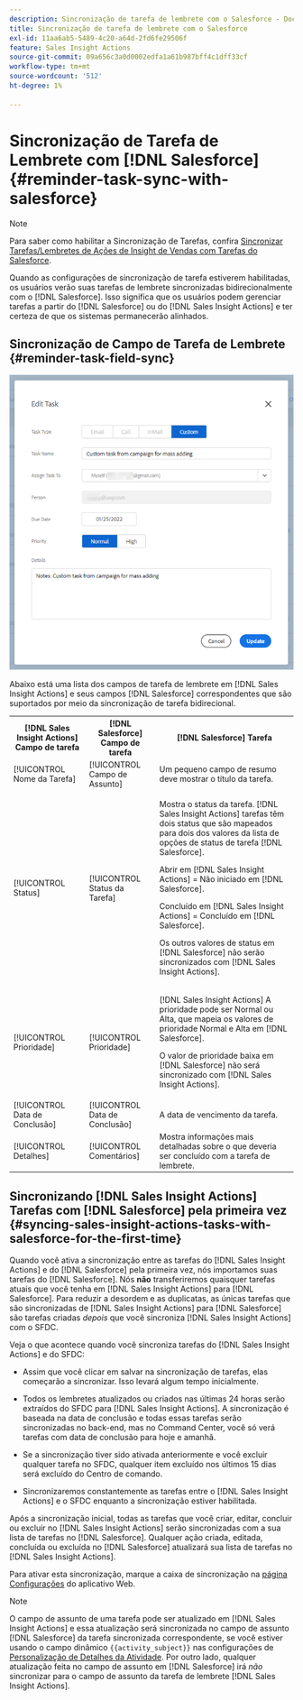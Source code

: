 ```yaml
---
description: Sincronização de tarefa de lembrete com o Salesforce - Documentação do Marketo - Documentação do produto
title: Sincronização de tarefa de lembrete com o Salesforce
exl-id: 11aa6ab5-5489-4c20-a64d-2fd6fe29506f
feature: Sales Insight Actions
source-git-commit: 09a656c3a0d0002edfa1a61b987bff4c1dff33cf
workflow-type: tm+mt
source-wordcount: '512'
ht-degree: 1%

---
```


# Sincronização de Tarefa de Lembrete com [!DNL Salesforce] {#reminder-task-sync-with-salesforce}

>[!NOTE]
>
>Para saber como habilitar a Sincronização de Tarefas, confira [Sincronizar Tarefas/Lembretes de Ações de Insight de Vendas com Tarefas do Salesforce](/help/marketo/product-docs/marketo-sales-insight/actions/crm/salesforce-integration/sync-sales-activities-to-salesforce.md#sync-sales-insight-actions-tasks-reminders-to-salesforce-tasks).

Quando as configurações de sincronização de tarefa estiverem habilitadas, os usuários verão suas tarefas de lembrete sincronizadas bidirecionalmente com o [!DNL Salesforce]. Isso significa que os usuários podem gerenciar tarefas a partir do [!DNL Salesforce] ou do [!DNL Sales Insight Actions] e ter certeza de que os sistemas permanecerão alinhados.

## Sincronização de Campo de Tarefa de Lembrete {#reminder-task-field-sync}

![](assets/reminder-task-sync-with-salesforce-1.png)

Abaixo está uma lista dos campos de tarefa de lembrete em [!DNL Sales Insight Actions] e seus campos [!DNL Salesforce] correspondentes que são suportados por meio da sincronização de tarefa bidirecional.

<table>
 <tr>
  <th>[!DNL Sales Insight Actions] Campo de tarefa</th>
  <th>[!DNL Salesforce] Campo de tarefa</th>
  <th>[!DNL Salesforce] Tarefa</th>
 </tr>
 <tr>
  <td>[!UICONTROL Nome da Tarefa]</td>
  <td>[!UICONTROL Campo de Assunto]</td>
  <td>Um pequeno campo de resumo deve mostrar o título da tarefa.</td>
 </tr>
 <tr>
  <td>[!UICONTROL Status]</td>
  <td>[!UICONTROL Status da Tarefa]</td>
  <td><p>Mostra o status da tarefa. [!DNL Sales Insight Actions] tarefas têm dois status que são mapeados para dois dos valores da lista de opções de status de tarefa [!DNL Salesforce].</p>
  <p>Abrir em [!DNL Sales Insight Actions] = Não iniciado em [!DNL Salesforce].</p>
  <p>Concluído em [!DNL Sales Insight Actions] = Concluído em [!DNL Salesforce].</p>
  <p>Os outros valores de status em [!DNL Salesforce] não serão sincronizados com [!DNL Sales Insight Actions].</p></td>
 </tr>
 <tr>
  <td>[!UICONTROL Prioridade]</td>
  <td>[!UICONTROL Prioridade]</td>
  <td><p>[!DNL Sales Insight Actions] A prioridade pode ser Normal ou Alta, que mapeia os valores de prioridade Normal e Alta em [!DNL Salesforce].</p>
  <p>O valor de prioridade baixa em [!DNL Salesforce] não será sincronizado com [!DNL Sales Insight Actions].</p></td>
 </tr>
 <tr>
  <td>[!UICONTROL Data de Conclusão]</td>
  <td>[!UICONTROL Data de Conclusão]</td>
  <td>A data de vencimento da tarefa.</td>
 </tr>
 <tr>
  <td>[!UICONTROL Detalhes]</td>
  <td>[!UICONTROL Comentários]</td>
  <td>Mostra informações mais detalhadas sobre o que deveria ser concluído com a tarefa de lembrete.</td>
 </tr>
</table>

## Sincronizando [!DNL Sales Insight Actions] Tarefas com [!DNL Salesforce] pela primeira vez {#syncing-sales-insight-actions-tasks-with-salesforce-for-the-first-time}

Quando você ativa a sincronização entre as tarefas do [!DNL Sales Insight Actions] e do [!DNL Salesforce] pela primeira vez, nós importamos suas tarefas do [!DNL Salesforce]. Nós **não** transferiremos quaisquer tarefas atuais que você tenha em [!DNL Sales Insight Actions] para [!DNL Salesforce]. Para reduzir a desordem e as duplicatas, as únicas tarefas que são sincronizadas de [!DNL Sales Insight Actions] para [!DNL Salesforce] são tarefas criadas *depois* que você sincroniza [!DNL Sales Insight Actions] com o SFDC.

Veja o que acontece quando você sincroniza tarefas do [!DNL Sales Insight Actions] e do SFDC:

* Assim que você clicar em salvar na sincronização de tarefas, elas começarão a sincronizar. Isso levará algum tempo inicialmente.

* Todos os lembretes atualizados ou criados nas últimas 24 horas serão extraídos do SFDC para [!DNL Sales Insight Actions]. A sincronização é baseada na data de conclusão e todas essas tarefas serão sincronizadas no back-end, mas no Command Center, você só verá tarefas com data de conclusão para hoje e amanhã.

* Se a sincronização tiver sido ativada anteriormente e você excluir qualquer tarefa no SFDC, qualquer item excluído nos últimos 15 dias será excluído do Centro de comando.

* Sincronizaremos constantemente as tarefas entre o [!DNL Sales Insight Actions] e o SFDC enquanto a sincronização estiver habilitada.

Após a sincronização inicial, todas as tarefas que você criar, editar, concluir ou excluir no [!DNL Sales Insight Actions] serão sincronizadas com a sua lista de tarefas no [!DNL Salesforce]. Qualquer ação criada, editada, concluída ou excluída no [!DNL Salesforce] atualizará sua lista de tarefas no [!DNL Sales Insight Actions].

Para ativar esta sincronização, marque a caixa de sincronização na [página Configurações](https://toutapp.com/login) do aplicativo Web.

>[!NOTE]
>
>O campo de assunto de uma tarefa pode ser atualizado em [!DNL Sales Insight Actions] e essa atualização será sincronizada no campo de assunto [!DNL Salesforce] da tarefa sincronizada correspondente, se você estiver usando o campo dinâmico `{{activity_subject}}` nas configurações de [Personalização de Detalhes da Atividade](/help/marketo/product-docs/marketo-sales-insight/actions/crm/salesforce-integration/configure-salesforce-activity-detail-customization.md). Por outro lado, qualquer atualização feita no campo de assunto em [!DNL Salesforce] irá *não* sincronizar para o campo de assunto da tarefa de lembrete [!DNL Sales Insight Actions].
